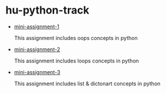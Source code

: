 # hu-python-track
<ul>
  <li> 
    <a href = "https://github.com/neerajdhurandher-deloitte/hu-python-track/tree/mini-assignment-1" >mini-assignment-1</a>
    <p>This assignment includes oops concepts in python</p>
  </li> 
  
   <li> 
    <a href = "https://github.com/neerajdhurandher-deloitte/hu-python-tracktree//mini-assignment-2" >mini-assignment-2</a>
    <p>This assignment includes loops concepts in python</p>
   </li> 
  
   <li> 
    <a href = "https://github.com/neerajdhurandher-deloitte/hu-python-track/tree/mini-assignment-3" >mini-assignment-3</a>
    <p>This assignment includes list & dictonart concepts in python</p>
  </li>
</ul>
